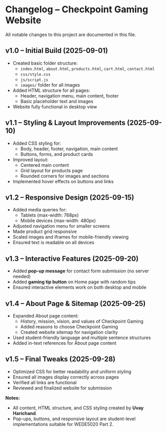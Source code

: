 # Changelog – Checkpoint Gaming Website

All notable changes to this project are documented in this file.



## v1.0 – Initial Build (2025-09-01)
- Created basic folder structure:
  - `index.html`, `about.html`, `products.html`, `cart.html`, `contact.html`
  - `css/style.css`
  - `js/script.js`
  - `images/` folder for all images
- Added HTML structure for all pages:
  - Header, navigation menu, main content, footer
  - Basic placeholder text and images
- Website fully functional in desktop view



## v1.1 – Styling & Layout Improvements (2025-09-10)
- Added CSS styling for:
  - Body, header, footer, navigation, main content
  - Buttons, forms, and product cards
- Improved layout:
  - Centered main content
  - Grid layout for products page
  - Rounded corners for images and sections
- Implemented hover effects on buttons and links



## v1.2 – Responsive Design (2025-09-15)
- Added media queries for:
  - Tablets (max-width: 768px)
  - Mobile devices (max-width: 480px)
- Adjusted navigation menu for smaller screens
- Made product grid responsive
- Scaled images and iframes for mobile-friendly viewing
- Ensured text is readable on all devices



## v1.3 – Interactive Features (2025-09-20)
- Added **pop-up message** for contact form submission (no server needed)
- Added **gaming tip button** on Home page with random tips
- Ensured interactive elements work on both desktop and mobile


## v1.4 – About Page & Sitemap (2025-09-25)
- Expanded About page content:
  - History, mission, vision, and values of Checkpoint Gaming
  - Added reasons to choose Checkpoint Gaming
  - Created website sitemap for navigation clarity
- Used student-friendly language and multiple sentence structures
- Added in-text references for About page content



## v1.5 – Final Tweaks (2025-09-28)
- Optimized CSS for better readability and uniform styling
- Ensured all images display correctly across pages
- Verified all links are functional
- Reviewed and finalized website for submission



**Notes:**  
- All content, HTML structure, and CSS styling created by **Uvay Harichand**.  
- Pop-ups, buttons, and responsive layout are student-level implementations suitable for WEDE5020 Part 2.
